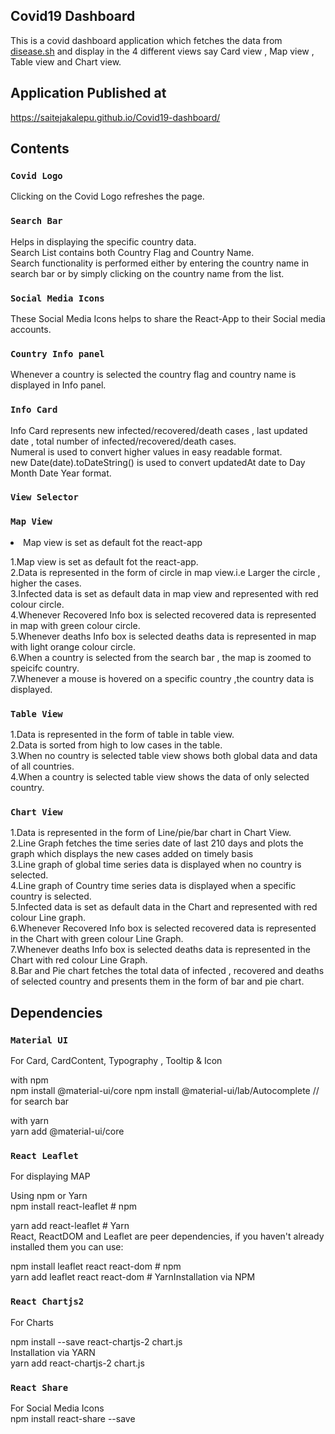 ## Covid19 Dashboard 
This is a covid dashboard application which fetches the data from [disease.sh](https://disease.sh/docs/) and display in the 4 different views say Card view , Map view , Table view and Chart view.

## Application Published at 
https://saitejakalepu.github.io/Covid19-dashboard/

## Contents

### `Covid Logo`

Clicking on the Covid Logo refreshes the page.

### `Search Bar`

Helps in displaying the specific country data.<br />
Search List contains both Country Flag and Country Name.<br />
Search functionality is performed either by entering the country name in search bar or by simply clicking on the country name from the list.<br />

### `Social Media Icons`

These Social Media Icons helps to share the React-App to their Social media accounts.

### `Country Info panel`

Whenever a country is selected the country flag and country name is displayed in Info panel.

### `Info Card`
Info Card represents new infected/recovered/death cases , last updated date , total number of infected/recovered/death cases.<br />
Numeral is used to convert higher values in easy readable format.<br/>
new Date(date).toDateString() is used to convert updatedAt date to Day Month Date Year format.<br/>

### `View Selector`

### `Map View`
<li>Map view is set as default fot the react-app</li>

1.Map view is set as default fot the react-app.<br />
2.Data is represented in the form of circle in map view.i.e Larger the circle , higher the cases.<br />
3.Infected data is set as default data in map view and represented with red colour circle.<br />
4.Whenever Recovered Info box is selected recovered data is represented in map with green colour circle.<br />
5.Whenever deaths Info box is selected deaths data is represented in map with light orange colour circle.<br />
6.When a country is selected from the search bar , the map is zoomed to speicifc country.<br />
7.Whenever a mouse is hovered on a specific country ,the country data is displayed.<br />


### `Table View`

1.Data is represented in the form of table in table view.<br />
2.Data is sorted from high to low cases in the table.<br />
3.When no country is selected table view shows both global data and data of all countries.<br />
4.When a country is selected table view shows the data of only selected country.<br />


### `Chart View`

1.Data is represented in the form of Line/pie/bar chart in Chart View.<br />
2.Line Graph fetches the time series date of last 210 days and plots the graph which displays the new cases added on timely basis<br/>
3.Line graph of global time series data is displayed when no country is selected.<br />
4.Line graph of Country time series data is displayed when a specific country is selected.<br />
5.Infected data is set as default data in the Chart and represented with red colour Line graph.<br />
6.Whenever Recovered Info box is selected recovered data is represented in the Chart with green colour Line Graph.<br />
7.Whenever deaths Info box is selected deaths data is represented in the Chart with red colour Line Graph.<br />
8.Bar and Pie chart fetches the total data of infected , recovered and deaths of selected country and presents them in the form of bar and pie chart.<br />


## Dependencies


### `Material UI `
For Card, CardContent, Typography , Tooltip & Icon  <br />

with npm<br />
npm install @material-ui/core
npm install @material-ui/lab/Autocomplete // for search bar

with yarn<br />
yarn add @material-ui/core


### `React Leaflet`
For displaying MAP

Using npm or Yarn<br />
npm install react-leaflet # npm <br />

yarn add react-leaflet # Yarn<br />
React, ReactDOM and Leaflet are peer dependencies, if you haven't already installed them you can use:<br />

npm install leaflet react react-dom # npm <br />
yarn add leaflet react react-dom # YarnInstallation via NPM<br />

### `React Chartjs2`
For Charts

npm install --save react-chartjs-2 chart.js<br />
Installation via YARN<br />
yarn add react-chartjs-2 chart.js<br />


### `React Share`
For Social Media Icons<br />
npm install react-share --save<br />


